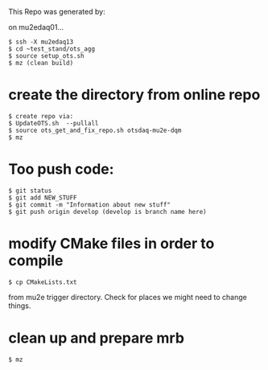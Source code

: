 This Repo was generated by:

on mu2edaq01...
```
$ ssh -X mu2edaq13
$ cd ~test_stand/ots_agg
$ source setup_ots.sh
$ mz (clean build)
```
# create the directory from online repo
```
$ create repo via: 
$ UpdateOTS.sh  --pullall 
$ source ots_get_and_fix_repo.sh otsdaq-mu2e-dqm
$ mz
```

# Too push code:
```
$ git status
$ git add NEW_STUFF
$ git commit -m "Information about new stuff"
$ git push origin develop (develop is branch name here)
```

# modify CMake files in order to compile
```
$ cp CMakeLists.txt 
```
from mu2e trigger directory. Check for places we might need to change things.
# clean up and prepare mrb
```
$ mz
```
